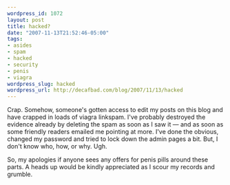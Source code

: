 ```yaml
--- 
wordpress_id: 1072
layout: post
title: hacked?
date: "2007-11-13T21:52:46-05:00"
tags: 
- asides
- spam
- hacked
- security
- penis
- viagra
wordpress_slug: hacked
wordpress_url: http://decafbad.com/blog/2007/11/13/hacked
---
```

Crap.  Somehow, someone's gotten access to edit my posts on this blog and have crapped in loads of viagra linkspam.  I've probably destroyed the evidence already by deleting the spam as soon as I saw it — and as soon as some friendly readers emailed me pointing at more.  I've done the obvious, changed my password and tried to lock down the admin pages a bit.  But, I don't know who, how, or why.  Ugh.

So, my apologies if anyone sees any offers for penis pills around these parts.  A heads up would be kindly appreciated as I scour my records and grumble.
